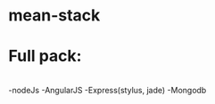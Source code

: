 mean-stack
==========
<h1>Full pack:</h1>
<br>
 -nodeJs
 -AngularJS
 -Express(stylus, jade)
 -Mongodb
